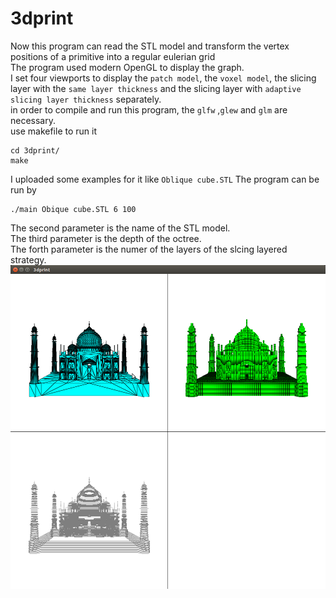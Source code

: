 # 3dprint
Now this program can read the STL model and transform the vertex positions of a primitive into a regular eulerian grid  
The program used modern OpenGL to display the graph.   
I set four viewports to display the `patch model`, the `voxel model`, the slicing layer with the `same layer thickness` and the slicing layer with `adaptive slicing layer thickness` separately.   
in order to compile and run this program, the `glfw` ,`glew` and `glm` are necessary.   
use makefile to run it
```
cd 3dprint/
make
```
I uploaded some examples for it like `Oblique cube.STL`
The program can be run by
```
./main Obique cube.STL 6 100
```
The second parameter is the name of the STL model.    
The third parameter is the depth of the octree.    
The forth parameter is the numer of the layers of the slcing layered strategy.  
![example](https://github.com/conceptclear/3dprint/blob/master/pictures/pic1.png "Taj Mahal")
